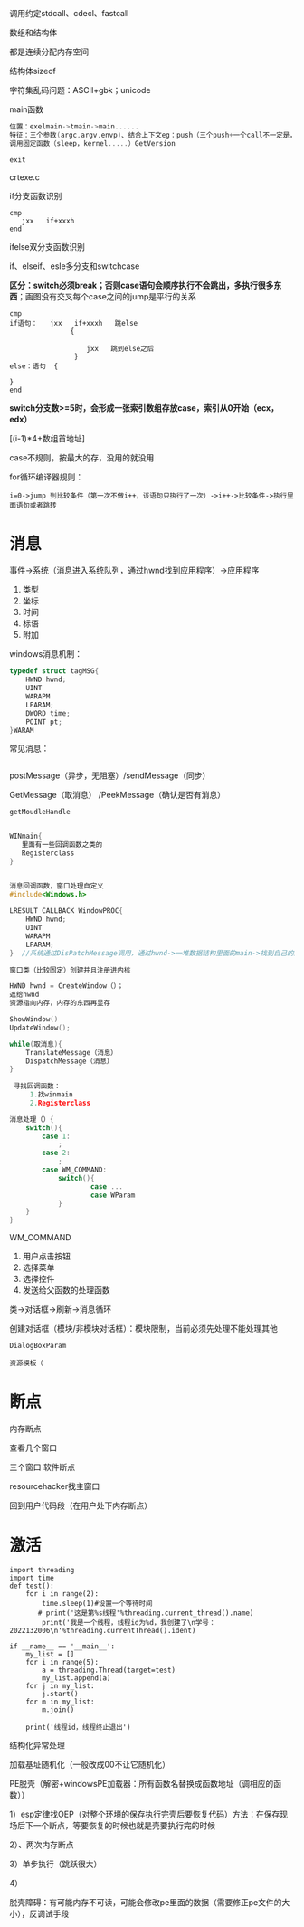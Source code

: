调用约定stdcall、cdecl、fastcall

数组和结构体

都是连续分配内存空间

结构体sizeof

字符集乱码问题：ASCII+gbk；unicode

main函数

```c
位置：exelmain->tmain->main......
特征：三个参数(argc,argv,envp)、结合上下文eg：push（三个push+一个call不一定是，pe文件格式）
调用固定函数（sleep，kernel.....）GetVersion

exit
```

crtexe.c

if分支函数识别

```
cmp 
   jxx   if+xxxh
end
```

ifelse双分支函数识别

if、elseif、esle多分支和switchcase

**区分：switch必须break；否则case语句会顺序执行不会跳出，多执行很多东西**；画图没有交叉每个case之间的jump是平行的关系

```
cmp 
if语句：   jxx   if+xxxh   跳else
               {
   
                   jxx   跳到else之后
                }
else：语句  {
  
}
end
```

**switch分支数>=5时，会形成一张索引数组存放case，索引从0开始（ecx，edx）**

[(i-1)*4+数组首地址]

case不规则，按最大的存，没用的就没用

for循环编译器规则：

```
i=0->jump 到比较条件（第一次不做i++，该语句只执行了一次）->i++->比较条件->执行里面语句或者跳转
```

# 消息

事件->系统（消息进入系统队列，通过hwnd找到应用程序）->应用程序

1. 类型
2. 坐标
3. 时间
4. 标语
5. 附加

windows消息机制：

```c
typedef struct tagMSG{
    HWND hwnd;
    UINT
    WARAPM
    LPARAM;
    DWORD time;
    POINT pt;
}WARAM
```

常见消息：

```

```

postMessage（异步，无阻塞）/sendMessage（同步）

GetMessage（取消息）            /PeekMessage（确认是否有消息）

```c
getMoudleHandle


WINmain{
   里面有一些回调函数之类的
   Registerclass
}


消息回调函数，窗口处理自定义
#include<Windows.h>
  
LRESULT CALLBACK WindowPROC{
    HWND hwnd;
    UINT
    WARAPM
    LPARAM;
}  //系统通过DisPatchMessage调用，通过hwnd->一堆数据结构里面的main->找到自己的回调函数
    
窗口类（比较固定）创建并且注册进内核

HWND hwnd = CreateWindow（）；
返给hwnd
资源指向内存，内存的东西再显存

ShowWindow()
UpdateWindow();

while(取消息){
    TranslateMessage（消息）
    DispatchMessage（消息）
}
    
 寻找回调函数：
     1.找winmain
     2.Registerclass
```

```c
消息处理（）{
    switch(){
        case 1:
            ;
        case 2:
            ;
        case WM_COMMAND:
            switch(){
                    case ...
                    case WParam
            }
    }
}
```

WM_COMMAND

1.  用户点击按钮   
2. 选择菜单
3. 选择控件
4. 发送给父函数的处理函数

类->对话框->刷新->消息循环

创建对话框（模块/非模块对话框）：模块限制，当前必须先处理不能处理其他

```
DialogBoxParam

资源模板（
```

# 断点

内存断点

查看几个窗口

三个窗口    软件断点

resourcehacker找主窗口

回到用户代码段（在用户处下内存断点）

# 激活

```
import threading
import time
def test():
    for i in range(2):
        time.sleep(1)#设置一个等待时间
       # print('这是第%s线程'%threading.current_thread().name)
        print('我是一个线程，线程id为%d，我创建了\n学号：2022132006\n'%threading.currentThread().ident)

if __name__ == '__main__':
    my_list = []
    for i in range(5):
        a = threading.Thread(target=test)
        my_list.append(a)
    for j in my_list:
        j.start()
    for m in my_list:
        m.join()

    print('线程id，线程终止退出')
```

结构化异常处理

加载基址随机化（一般改成00不让它随机化）

PE脱壳（解密+windowsPE加载器：所有函数名替换成函数地址（调相应的函数））

1）esp定律找OEP（对整个环境的保存执行完壳后要恢复代码）方法：在保存现场后下一个断点，等要恢复的时候也就是壳要执行完的时候

2）、两次内存断点

3）单步执行（跳跃很大）

4）



脱壳障碍：有可能内存不可读，可能会修改pe里面的数据（需要修正pe文件的大小），反调试手段

